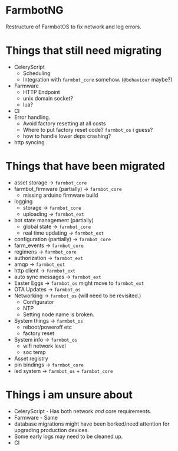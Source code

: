 # FarmbotNG
Restructure of FarmbotOS to fix network and log errors.

# Things that still need migrating
* CeleryScript
   * Scheduling
   * Integration with `farmbot_core` somehow. (`@behaviour` maybe?)
* Farmware
   * HTTP Endpoint
   * unix domain socket?
   * lua?
* CI
* Error handling.
   * Avoid factory resetting at all costs
   * Where to put factory reset code? `farmbot_os` i guess?
   * how to handle lower deps crashing?
* http syncing

# Things that have been migrated
* asset storage -> `farmbot_core`
* farmbot_firmware (partially) -> `farmbot_core`
   * missing arduino firmware build
* logging
   * storage -> `farmbot_core`
   * uploading -> `farmbot_ext`
* bot state management (partially)
   * global state -> `farmbot_core`
   * real time updating -> `farmbot_ext`
* configuration (partially) -> `farmbot_core`
* farm_events -> `farmbot_core`
* regimens -> `farmbot_core`
* authorization -> `farmbot_ext`
* amqp -> `farmbot_ext`
* http client -> `farmbot_ext`
* auto sync messages -> `farmbot_ext`
* Easter Eggs -> `farmbot_os` might move to `farmbot_ext`
* OTA Updates -> `farmbot_os`
* Networking -> `farmbot_os` (will need to be revisited.)
   * Configurator
   * NTP
   * Setting node name is broken.
* System things -> `farmbot_os`
  * reboot/poweroff etc
  * factory reset
* System info -> `farmbot_os`
  * wifi network level
  * soc temp
* Asset registry
* pin bindings -> `farmbot_core`
* led system -> `farmbot_os` + `farmbot_core`

# Things i am unsure about
* CeleryScript - Has both network _and_ core requirements.
* Farmware - Same
* database migrations might have been borked/need attention for upgrading production devices.
* Some early logs may need to be cleaned up.
* CI
